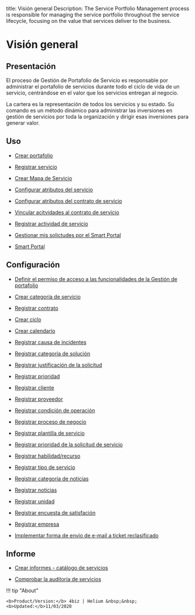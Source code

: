 title: Visión general
Description: The Service Portfolio Management process is responsible for managing the service portfolio throughout the service lifecycle, focusing on the value that services deliver to the business.
# Visión general

Presentación
----------------

El proceso de Gestión de Portafolio de Servicio es responsable por administrar el portafolio de servicios durante todo el ciclo de vida de un servicio, centrándose en el valor que los servicios entregan al negocio.

La cartera es la representación de todos los servicios y su estado. Su comando es un método dinámico para administrar las inversiones en gestión de servicios por toda la organización y dirigir esas inversiones para generar valor.

Uso
-------

- [Crear portafolio](/es-es/4biz-helium/processes/portfolio-and-catalog/use/create-the-portfolio.html)

- [Registrar servicio](/es-es/4biz-helium/processes/portfolio-and-catalog/use/register-a-service.html)

- [Crear Mapa de Servicio](/es-es/4biz-helium/processes/portfolio-and-catalog/use/create-service-map.html)

- [Configurar atributos del servicio](/es-es/4biz-helium/processes/portfolio-and-catalog/use/configure-services-attributes.html)

- [Configurar atributos del contrato de servicio](/es-es/4biz-helium/processes/portfolio-and-catalog/use/service-contract-attributes.html)

- [Vincular acitvidades al contrato de servicio](/es-es/4biz-helium/processes/portfolio-and-catalog/use/link-activity-to-service-contract.html)

- [Registrar actividad de servicio](/es-es/4biz-helium/processes/portfolio-and-catalog/use/register-service-activity.html)

- [Gestionar mis solictudes por el Smart Portal](/es-es/4biz-helium/processes/portfolio-and-catalog/use/request-through-Smart-Portal.html)

- [Smart Portal](/es-es/4biz-helium/processes/portfolio-and-catalog/use/smart-portal.html)

Configuración
-----------------

- [Definir el permiso de acceso a las funcionalidades de la Gestión de portafolio](/es-es/4biz-helium/processes/portfolio-and-catalog/configuration/access-portfolio-management.html)

- [Crear categoría de servicio](/es-es/4biz-helium/processes/portfolio-and-catalog/configuration/create-service-category.html)

- [Registrar contrato](/es-es/4biz-helium/processes/portfolio-and-catalog/configuration/register-contract.html)

- [Crear ciclo](/es-es/4biz-helium/platform-administration/time/create-cycle.html)

- [Crear calendario](/es-es/4biz-helium/platform-administration/time/create-calendar.html)

- [Registrar causa de incidentes](/es-es/4biz-helium/processes/portfolio-and-catalog/configuration/register-cause-incidents.html)

- [Registrar categoría de solución](/es-es/4biz-helium/processes/portfolio-and-catalog/configuration/register-solution-category.html)

- [Registrar justificación de la solicitud](/es-es/4biz-helium/processes/portfolio-and-catalog/configuration/register-request-justification.html)

- [Registrar prioridad](/es-es/4biz-helium/processes/portfolio-and-catalog/configuration/register-priority.html)

- [Registrar cliente](/es-es/4biz-helium/processes/portfolio-and-catalog/configuration/register-client.html)

- [Registrar proveedor](/es-es/4biz-helium/processes/portfolio-and-catalog/configuration/register-provider.html)

- [Registrar condición de operación](/es-es/4biz-helium/processes/portfolio-and-catalog/configuration/register-operating-condition.html)

- [Registrar proceso de negocio](/es-es/4biz-helium/processes/portfolio-and-catalog/configuration/register-business-process.html)

- [Registrar plantilla de servicio](/es-es/4biz-helium/processes/portfolio-and-catalog/configuration/register-service-template.html)

- [Registrar prioridad de la solicitud de servicio](/es-es/4biz-helium/processes/portfolio-and-catalog/configuration/register-service-request-priority.html)

- [Registrar habilidad/recurso](/es-es/4biz-helium/processes/portfolio-and-catalog/configuration/register-skill-resource.html)

- [Registrar tipo de servicio](/es-es/4biz-helium/processes/portfolio-and-catalog/configuration/register-type-of-service.html)

- [Registrar categoría de noticias](/es-es/4biz-helium/processes/portfolio-and-catalog/configuration/register-news-category.html)

- [Registrar noticias](/es-es/4biz-helium/processes/portfolio-and-catalog/configuration/register-news.html)

- [Registrar unidad](/es-es/4biz-helium/platform-administration/region-and-language/register-unit.html)

- [Registrar encuesta de satisfación](/es-es/4biz-helium/processes/portfolio-and-catalog/configuration/register-satisfaction-survey.html)

- [Registrar empresa](/es-es/4biz-helium/processes/portfolio-and-catalog/configuration/register-company.html)

- [Implementar forma de envío de e-mail a ticket reclasificado](/es-es/4biz-helium/processes/portfolio-and-catalog/configuration/send-email-reclassified-ticket.html)

Informe
----------

- [Crear informes - catálogo de servicios](/es-es/4biz-helium/processes/portfolio-and-catalog/use/reports-service-catalog.html)

- [Comprobar la auditoría de servicios](/es-es/4biz-helium/processes/portfolio-and-catalog/use/service-audit.html)

!!! tip "About"

    <b>Product/Version:</b> 4biz | Helium &nbsp;&nbsp;
    <b>Updated:</b>11/03/2020
